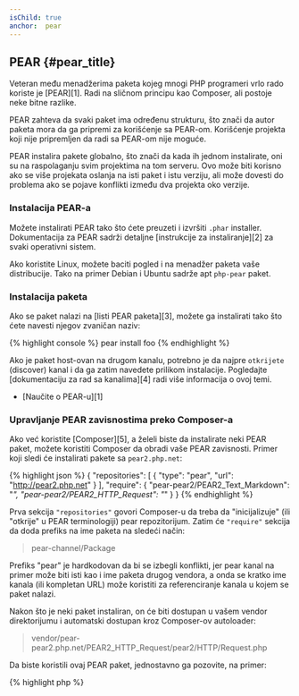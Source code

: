 ```yaml
---
isChild: true
anchor:  pear
---
```


## PEAR {#pear_title}

Veteran među menadžerima paketa kojeg mnogi PHP programeri vrlo rado koriste je [PEAR][1]. Radi na sličnom
principu kao Composer, ali postoje neke bitne razlike.

PEAR zahteva da svaki paket ima određenu strukturu, što znači da autor paketa mora da ga pripremi za korišćenje sa
PEAR-om. Korišćenje projekta koji nije pripremljen da radi sa PEAR-om nije moguće.

PEAR instalira pakete globalno, što znači da kada ih jednom instalirate, oni su na raspolaganju svim projektima na
tom serveru. Ovo može biti korisno ako se više projekata oslanja na isti paket i istu verziju, ali može dovesti do problema
ako se pojave konflikti između dva projekta oko verzije.

### Instalacija PEAR-a

Možete instalirati PEAR tako što ćete preuzeti i izvršiti `.phar` installer. Dokumentacija za PEAR sadrži detaljne
[instrukcije za instaliranje][2] za svaki operativni sistem.

Ako koristite Linux, možete baciti pogled i na menadžer paketa vaše distribucije. Tako na primer Debian i Ubuntu
sadrže apt `php-pear` paket.

### Instalacija paketa

Ako se paket nalazi na [listi PEAR paketa][3], možete ga instalirati tako što ćete navesti njegov zvaničan naziv:

{% highlight console %}
pear install foo
{% endhighlight %}

Ako je paket host-ovan na drugom kanalu, potrebno je da najpre `otkrijete` (discover) kanal i da ga zatim navedete
prilikom instalacije. Pogledajte [dokumentaciju za rad sa kanalima][4] radi više informacija o ovoj temi.

* [Naučite o PEAR-u][1]

### Upravljanje PEAR zavisnostima preko Composer-a

Ako već koristite [Composer][5], a želeli biste da instalirate neki PEAR paket, možete koristiti
Composer da obradi vaše PEAR zavisnosti. Primer koji sledi će instalirati pakete sa `pear2.php.net`:

{% highlight json %}
{
    "repositories": [
        {
            "type": "pear",
            "url": "http://pear2.php.net"
        }
    ],
    "require": {
        "pear-pear2/PEAR2_Text_Markdown": "*",
        "pear-pear2/PEAR2_HTTP_Request": "*"
    }
}
{% endhighlight %}

Prva sekcija `"repositories"` govori Composer-u da treba da "inicijalizuje" (ili "otkrije" u PEAR terminologiji)
pear repozitorijum. Zatim će `"require"` sekcija da doda prefiks na ime paketa na sledeći način:

> pear-channel/Package

Prefiks "pear" je hardkodovan da bi se izbegli konflikti, jer pear kanal na primer može biti isti kao i ime paketa drugog vendora,
a onda se kratko ime kanala (ili kompletan URL) može koristiti za referenciranje kanala u kojem se paket nalazi.

Nakon što je neki paket instaliran, on će biti dostupan u vašem vendor direktorijumu i automatski dostupan kroz Composer-ov autoloader:

> vendor/pear-pear2.php.net/PEAR2_HTTP_Request/pear2/HTTP/Request.php

Da biste koristili ovaj PEAR paket, jednostavno ga pozovite, na primer:

{% highlight php %}
<?php
$request = new pear2\HTTP\Request();
{% endhighlight %}

* [Naučite više o upotrebi PEAR-a sa Composer-om][6]


[1]: http://pear.php.net/
[2]: http://pear.php.net/manual/en/installation.getting.php
[3]: http://pear.php.net/packages.php
[4]: http://pear.php.net/manual/en/guide.users.commandline.channels.php
[5]: {{site.baseurl}}/#composer_and_packagist
[6]: http://getcomposer.org/doc/05-repositories.md#pear
